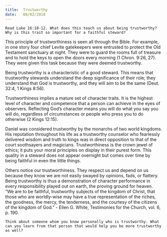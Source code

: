 ```yaml
---
title:  Trustworthy
date:   08/02/2018
---
```


`Read Luke 16:10-12. What does this teach us about being trustworthy? Why is this trait so important for a faithful steward?`

This principle of trustworthiness is seen all through the Bible. For example, in one story four chief Levite gatekeepers were entrusted to protect the Old Testament sanctuary at night. They were to guard the rooms full of treasure and to hold the keys to open the doors every morning (1 Chron. 9:26, 27). They were given this task because they were deemed trustworthy.

Being trustworthy is a characteristic of a good steward. This means that trustworthy stewards understand the deep significance of their role; they understand that God is trustworthy, and they will aim to be the same (Deut. 32:4, 1 Kings 8:56).

Trustworthiness implies a mature set of character traits. It is the highest level of character and competence that a person can achieve in the eyes of observers. Reflecting God’s character means you will do what you say you will do, regardless of circumstances or people who press you to do otherwise (2 Kings 12:15).

Daniel was considered trustworthy by the monarchs of two world kingdoms. His reputation throughout his life as a trustworthy counselor who fearlessly delivered wisdom and truth to kings was in direct opposition to that of the court soothsayers and magicians. Trustworthiness is the crown jewel of ethics; it puts your moral principles on display in their purest form. This quality in a steward does not appear overnight but comes over time by being faithful in even the little things.

Others notice our trustworthiness. They respect us and depend on us because they know we are not easily swayed by opinions, fads, or flattery. Being trustworthy is thus a demonstration of character performance in every responsibility played out on earth, the proving ground for heaven. “We are to be faithful, trustworthy subjects of the kingdom of Christ, that those who are worldly-wise may have a true representation of the riches, the goodness, the mercy, the tenderness, and the courtesy of the citizens of the kingdom of God.” - Ellen G. White, Testimonies for the Church, vol. 6, p. 190.

`Think about someone whom you know personally who is trustworthy. What can you learn from that person that would help you be more trustworthy as well?`
